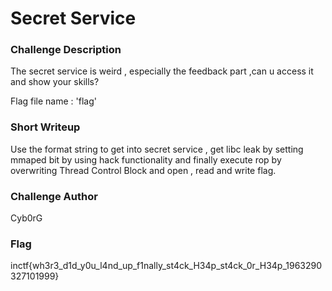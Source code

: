 # Secret Service

### Challenge Description

The secret service is weird , especially the feedback part ,can u access it and show your skills?

Flag file name : 'flag'

### Short Writeup

Use the format string to get into secret service , get libc leak by setting mmaped bit by using hack functionality and finally execute rop by overwriting Thread Control Block and open , read and write flag.

### Challenge Author

Cyb0rG

### Flag

inctf{wh3r3_d1d_y0u_l4nd_up_f1nally_st4ck_H34p_st4ck_0r_H34p_1963290327101999}
